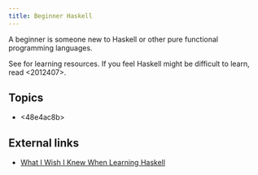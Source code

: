 ```yaml
---
title: Beginner Haskell
---
```


A beginner is someone new to Haskell or other pure functional programming languages.

See <d08133c7> for learning resources. If you feel Haskell might be difficult to learn, read <2012407>.

## Topics

* <48e4ac8b> 

## External links
 
* [What I Wish I Knew When Learning Haskell](http://dev.stephendiehl.com/hask/)